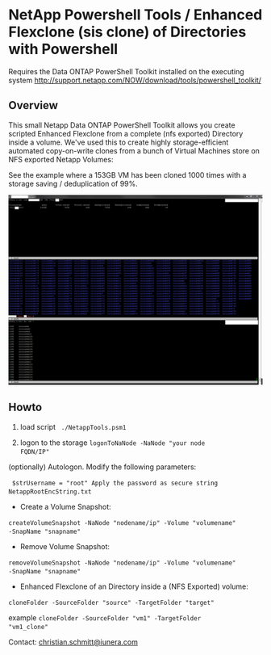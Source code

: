 # NetApp Powershell Tools / Enhanced Flexclone (sis clone) of Directories with Powershell

Requires the Data ONTAP PowerShell Toolkit installed on the executing system
http://support.netapp.com/NOW/download/tools/powershell_toolkit/

## Overview
This small Netapp Data ONTAP PowerShell Toolkit allows you create scripted Enhanced Flexclone from a complete (nfs exported) Directory inside a volume. We've used this to create highly storage-efficient automated copy-on-write clones from a bunch of Virtual Machines store on NFS exported Netapp Volumes:

See the example where a 153GB VM has been cloned 1000 times with a storage saving / deduplication of 99%.

<img src="https://github.com/iunera/netapptools/blob/master/enhanced-flexclone-power.PNG" />


## Howto 

1. load script
 <code> ./NetappTools.psm1 </code>
 

2. logon to the storage 
<code>logonToNaNode -NaNode "your node FQDN/IP"</code>

(optionally) Autologon. Modify the following parameters:

<code>		$strUsername = "root"
    Apply the password as secure string NetappRootEncString.txt</code>
    
- Create a Volume Snapshot:

<code>createVolumeSnapshot -NaNode "nodename/ip" -Volume "volumename" -SnapName "snapname"  </code>

- Remove Volume Snapshot: 

<code>removeVolumeSnapshot -NaNode "nodename/ip" -Volume "volumename" -SnapName "snapname"  </code>


- Enhanced Flexclone of an Directory inside a (NFS Exported) volume: 

<code>cloneFolder -SourceFolder "source" -TargetFolder "target" </code>

example <code>cloneFolder -SourceFolder "vm1" -TargetFolder "vm1_clone" </code>


Contact: christian.schmitt@iunera.com
